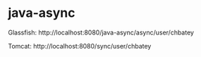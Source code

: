 # java-async

Glassfish:
http://localhost:8080/java-async/async/user/chbatey

Tomcat:
http://localhost:8080/sync/user/chbatey